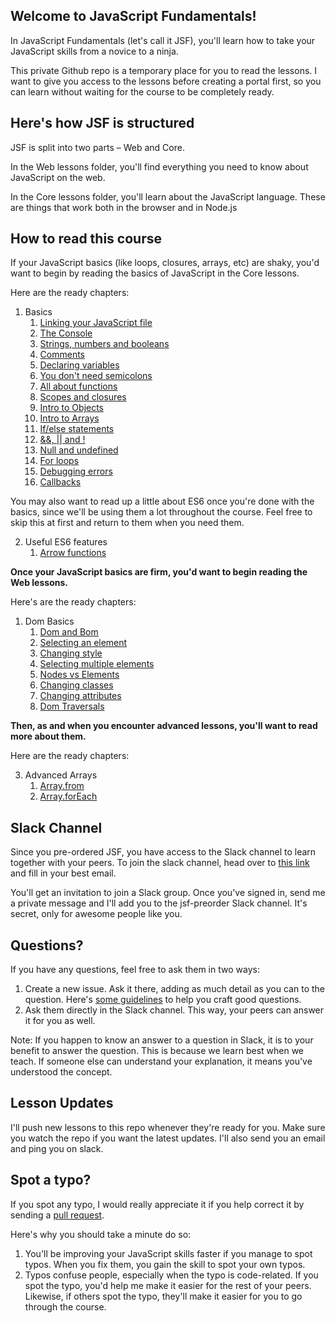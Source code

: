 ## Welcome to JavaScript Fundamentals!

In JavaScript Fundamentals (let's call it JSF), you'll learn how to take your JavaScript skills from a novice to a ninja.

This private Github repo is a temporary place for you to read the lessons. I want to give you access to the lessons before creating a portal first, so you can learn without waiting for the course to be completely ready.

## Here's how JSF is structured

JSF is split into two parts – Web and Core.

In the Web lessons folder, you'll find everything you need to know about JavaScript on the web.

In the Core lessons folder, you'll learn about the JavaScript language. These are things that work both in the browser and in Node.js

## How to read this course

If your JavaScript basics (like loops, closures, arrays, etc) are shaky, you'd want to begin by reading the basics of JavaScript in the Core lessons.

Here are the ready chapters:

1. Basics
    1. [Linking your JavaScript file](core/01.basics/01.linking.md)
    2. [The Console](core/01.basics/02.console.md)
    3. [Strings, numbers and booleans](core/01.basics/03.primitives.md)
    4. [Comments](core/01.basics/04.comments.md)
    5. [Declaring variables](core/01.basics/05.variables.md)
    6. [You don't need semicolons](core/01.basics/06.semicolons.md)
    7. [All about functions](core/01.basics/07.functions.md)
    8. [Scopes and closures](core/01.basics/08.scopes-and-closures.md)
    9. [Intro to Objects](core/01.basics/09.objects.md)
    10. [Intro to Arrays](core/01.basics/10.arrays.md)
    11. [If/else statements](core/01.basics/11.if-else.md)
    12. [&&, || and !](core/01.basics/12.and-or-exclaim.md)
    13. [Null and undefined](core/01.basics/13.null-and-undefined.md)
    14. [For loops](core/01.basics/14.for-loops.md)
    15. [Debugging errors](core/01.basics/15.debugging-errors.md)
    16. [Callbacks](core/01.basics/16.callbacks.md)

You may also want to read up a little about ES6 once you're done with the basics, since we'll be using them a lot throughout the course. Feel free to skip this at first and return to them when you need them.

2. Useful ES6 features
    1. [Arrow functions](core/02.es6/02.arrow-functions.md)

**Once your JavaScript basics are firm, you'd want to begin reading the Web lessons.**

Here's are the ready chapters:

1. Dom Basics
    1. [Dom and Bom](lessons/02.dom-basics/01.dom-and-bom.md)
    2. [Selecting an element](lessons/02.dom-basics/02.selecting-an-element.md)
    3. [Changing style](lessons/02.dom-basics/03.changing-style.md)
    4. [Selecting multiple elements](lessons/04.dom-basics/04.selecting-multiple-elements.md)
    5. [Nodes vs Elements](lessons/02.dom-basics/05.nodes-vs-elements.md)
    6. [Changing classes](lessons/02.dom-basics/06.changing-classes.md)
    7. [Changing attributes](lessons/02.dom-basics/07.changing-attributes.md)
    7. [Dom Traversals](lessons/02.dom-basics/08.dom-traversals.md)

**Then, as and when you encounter advanced lessons, you'll want to read more about them.**

Here are the ready chapters:

3. Advanced Arrays
    1. [Array.from](core/03.advanced-arrays/02.from.md)
    2. [Array.forEach](core/03.advanced-arrays/04.foreach.md)

## Slack Channel

Since you pre-ordered JSF, you have access to the Slack channel to learn together with your peers. To join the slack channel, head over to [this link](https://zellwk-slack.herokuapp.com) and fill in your best email.

You'll get an invitation to join a Slack group. Once you've signed in, send me a private message and I'll add you to the jsf-preorder Slack channel. It's secret, only for awesome people like you.

## Questions?

If you have any questions, feel free to ask them in two ways:

1. Create a new issue. Ask it there, adding as much detail as you can to the question. Here's [some guidelines](https://zellwk.com/blog/asking-questions/) to help you craft good questions.
2. Ask them directly in the Slack channel. This way, your peers can answer it for you as well.

Note: If you happen to know an answer to a question in Slack, it is to your benefit to answer the question. This is because we learn best when we teach. If someone else can understand your explanation, it means you've understood the concept.

## Lesson Updates

I'll push new lessons to this repo whenever they're ready for you. Make sure you watch the repo if you want the latest updates. I'll also send you an email and ping you on slack.

## Spot a typo?

If you spot any typo, I would really appreciate it if you help correct it by sending a [pull request](https://help.github.com/articles/creating-a-pull-request/).

Here's why you should take a minute do so:

1. You'll be improving your JavaScript skills faster if you manage to spot typos. When you fix them, you gain the skill to spot your own typos.
2. Typos confuse people, especially when the typo is code-related. If you spot the typo, you'd help me make it easier for the rest of your peers. Likewise, if others spot the typo, they'll make it easier for you to go through the course.
